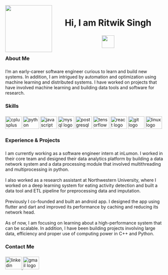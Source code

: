 <img align="left" height="149" src="https://drive.google.com/uc?export=view&id=1O-F51zlnT02zsoaxz4HBL9y49PJKF_wy"  />

###

<h1 align="center">Hi,  I am Ritwik Singh</h1>

###

<div align="center">
  <img height="40" src="https://readme-typing-svg.demolab.com/?lines=I am a Developer;I am an Engineer;I am a Learner&font=Fira&size=30&Code&center=true&width=300&height=50&duration=4000&pause=1000&vCenter=true&center=ture"  />
</div>

###

<h3 align="left">About Me</h3>

###

<p align="left">I’m an early-career software engineer curious to learn and build new systems. In addition, I am intrigued by automation and optimization using machine learning and distributed systems. I have worked on projects that have involved machine learning and building data tools and software for research.</p>

###

<h3 align="left">Skills</h3>

###

<div align="left">
  <img src="https://cdn.jsdelivr.net/gh/devicons/devicon/icons/cplusplus/cplusplus-original.svg" height="40" width="52" alt="cplusplus logo"  />
  <img src="https://cdn.jsdelivr.net/gh/devicons/devicon/icons/python/python-original.svg" height="40" width="52" alt="python logo"  />
  <img src="https://cdn.jsdelivr.net/gh/devicons/devicon/icons/javascript/javascript-original.svg" height="40" width="52" alt="javascript logo"  />
  <img src="https://cdn.jsdelivr.net/gh/devicons/devicon/icons/mysql/mysql-original.svg" height="40" width="52" alt="mysql logo"  />
  <img src="https://cdn.jsdelivr.net/gh/devicons/devicon/icons/postgresql/postgresql-original.svg" height="40" width="52" alt="postgresql logo"  />
  <img src="https://cdn.jsdelivr.net/gh/devicons/devicon/icons/tensorflow/tensorflow-original.svg" height="40" width="52" alt="tensorflow logo"  />
  <img src="https://cdn.jsdelivr.net/gh/devicons/devicon/icons/react/react-original.svg" height="40" width="52" alt="react logo"  />
  <img src="https://cdn.jsdelivr.net/gh/devicons/devicon/icons/git/git-original.svg" height="40" width="52" alt="git logo"  />
  <img src="https://cdn.jsdelivr.net/gh/devicons/devicon/icons/linux/linux-original.svg" height="40" width="52" alt="linux logo"  />
</div>

###

<h3 align="left">Experience & Projects</h3>

###

<p align="left">I am currently working as a software engineer intern at inLumon. I worked in their core team and designed their data analytics platform by building a data network system and a data processing module that involved multithreading and multiprocessing in python. <br><br>I also worked as a research assistant at Northwestern University, where I worked on a deep learning system for eating activity detection and built a data tool and ETL pipeline for preprocessing data and imputation.<br><br>Previously I co-founded and built an android app. I designed the app using flutter and dart and improved its performance by caching and reducing its network head.<br><br>As of now,  I am focusing on learning about a high-performance system that can be scalable. In addition, I have been building projects involving large data, efficiency and proper use of computing power in C++ and Python.</p>

###

<h3 align="left">Contact Me</h3>

###

<div align="left">
  <a href="https://www.linkedin.com/in/ritwiksingh28/" target="_blank">
    <img src="https://raw.githubusercontent.com/maurodesouza/profile-readme-generator/master/src/assets/icons/social/linkedin/default.svg" width="52" height="40" alt="linkedin logo"  />
  </a>
  <a href="mailto:ritwiksingh39@gmail.com" target="_blank">
    <img src="https://raw.githubusercontent.com/maurodesouza/profile-readme-generator/master/src/assets/icons/social/gmail/default.svg" width="52" height="40" alt="gmail logo"  />
  </a>
</div>

###
